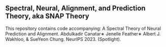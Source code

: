 ## **S**pectral, **N**eural, **A**lignment, and **P**rediction Theory, aka **SNAP Theory**

This repository contains code accompanying: A Spectral Theory of Neural Prediction and Alignment. Abdulkadir Canatar∗ Jenelle Feather∗ Albert J. Wakhloo, & SueYeon Chung. NeurIPS 2023. (Spotlight). 
